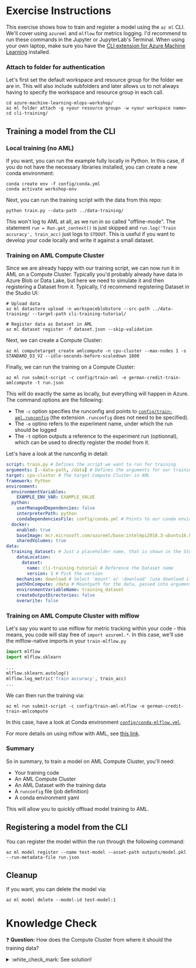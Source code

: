 # Exercise Instructions

This exercise shows how to train and register a model using the `az ml` CLI. We'll cover using `azureml` and `mlflow` for metrics logging. I'd recommend to run these commands in the Jupyter or JupyterLab's Terminal. When using your own laptop, make sure you have the [CLI extension for Azure Machine Learning](https://docs.microsoft.com/en-us/azure/machine-learning/reference-azure-machine-learning-cli) installed.

### Attach to folder for authentication

Let's first set the default workspace and resource group for the folder we are in. This will also include subfolders and later allows us to not always having to specify the workspace and resource group in each call.

```console
cd azure-machine-learning-mlops-workshop/
az ml folder attach -g <your resource group> -w <your workspace name>
cd cli-training/
```

## Training a model from the CLI

### Local training (no AML)

If you want, you can run the example fully locally in Python. In this case, if you do not have the necessary libraries installed, you can create a new conda environment:

```console
conda create env -f config/conda.yml
conda activate workshop-env
```

Next, you can run the training script with the data from this repo:

```console
python train.py --data-path ../data-training/
```

This won't log to AML at all, as we run in so called "offline-mode". The statement `run = Run.get_context()` is just skipped and `run.log('Train accuracy', train_acc)` just logs to `STDOUT`. This is useful if you want to develop your code locally and write it against a small dataset.

### Training on AML Compute Cluster

Since we are already happy with our training script, we can now run it in AML on a Compute Cluster. Typically you'd probably already have data in Azure Blob or Data Lake, but here we need to simulate it and then registering a Dataset from it. Typically, I'd recommend registering Dataset in the Studio UI:

```console
# Upload data
az ml datastore upload -n workspaceblobstore --src-path ../data-training/ --target-path cli-training-tutorial/

# Register data as Dataset in AML
az ml dataset register -f dataset.json --skip-validation
```

Next, we can create a Compute Cluster:

```console
az ml computetarget create amlcompute -n cpu-cluster --max-nodes 1 -s STANDARD_D3_V2 --idle-seconds-before-scaledown 1800
```

Finally, we can run the training on a Compute Cluster:

```console
az ml run submit-script -c config/train-aml -e german-credit-train-amlcompute -t run.json
```

This will do exactly the same as locally, but everything will happen in Azure. The command options are the following:

* The `-c` option specifies the runconfig and points to [`config/train-aml.runconfig`](config/train-aml.runconfig) (the extension `.runconfig` does not need to be specified). 
* The `-e` optino refers to the experiment name, under which the run should be logged
* The `-t` option outputs a reference to the experiment run (optionnal), which can be used to directly register the model from it. 

Let's have a look at the runconfig in detail:

```yaml
script: train.py # Defines the script we want to run for training
arguments: [--data-path, /data] # Defines the arguments for our training script
target: cpu-cluster # The target Compute Cluster in AML
framework: Python
environment:
  environmentVariables:
    EXAMPLE_ENV_VAR: EXAMPLE_VALUE
  python:
    userManagedDependencies: false
    interpreterPath: python
    condaDependenciesFile: config/conda.yml # Points to our conda environment definition, used by our script
  docker:
    enabled: true
    baseImage: mcr.microsoft.com/azureml/base:intelmpi2018.3-ubuntu16.04
    sharedVolumes: true
data:
  training_dataset: # Just a placeholder name, that is shown in the Studio UI
    dataLocation:
      dataset:
        name: cli-training-tutorial # Reference the Dataset name
        version: 1 # Pick the version
    mechanism: download # Select 'mount' or 'download' (use download if data fits in the cluster)
    pathOnCompute: /data # Mountpath for the data, passed into arguments (see above)
    environmentVariableName: training_dataset
    createOutputDirectories: false
    overwrite: false
```

### Training on AML Compute Cluster with mlflow

Let's say you want to use mlflow for metric tracking within your code - this means, you code will stay free of `import azureml.*`. In this case, we'll use the mlflow-native imports in your `train-mlflow.py`

```python
import mlflow
import mlflow.sklearn

...
mlflow.sklearn.autolog()
mlflow.log_metric('Train accuracy', train_acc)
...
```

We can then run the training via:

```console
az ml run submit-script -c config/train-aml-mlflow -e german-credit-train-amlcompute
```

In this case, have a look at Conda environment [`config/conda-mlflow.yml`](config/conda-mlflow.yml).

For more details on using mflow with AML, see [this link](https://docs.microsoft.com/en-us/azure/machine-learning/how-to-use-mlflow).

### Summary

So in summary, to train a model on AML Compute Cluster, you'll need:

* Your training code
* An AML Compute Cluster
* An AML Dataset with the training data
* A `runconfig` file (job definition)
* A conda environment yaml

This will allow you to quickly offload model training to AML.

## Registering a model from the CLI

You can register the model within the run through the following command:

```console
az ml model register --name test-model --asset-path outputs/model.pkl --run-metadata-file run.json
```

## Cleanup

If you want, you can delete the model via:

```console
az ml model delete --model-id test-model:1
```

# Knowledge Check

:question: **Question:** How does the Compute Cluster from where it should the training data?
<details>
  <summary>:white_check_mark: See solution!</summary>

This is defined in [`config/train-aml.runconfig`](config/train-aml.runconfig), in the `data` and `arguments` section:

```yaml
data:
  training_dataset:
    dataLocation:
      dataset:
        name: cli-training-tutorial # Dataset reference
        version: 1 # Pick the version
    mechanism: download # Select 'mount' or 'download' (use download if data fits in the cluster)
    pathOnCompute: /data # Mountpath for the data, passed into arguments
```

Then in the `arguments` section, we point the script to load the data from `/data`:

```yaml
arguments: [--data-path, /data] # Defines the arguments for our training script
```

Obviously, this require that our script is able to load the data from a folder and knows how to deal with what's in this folder.
</details>